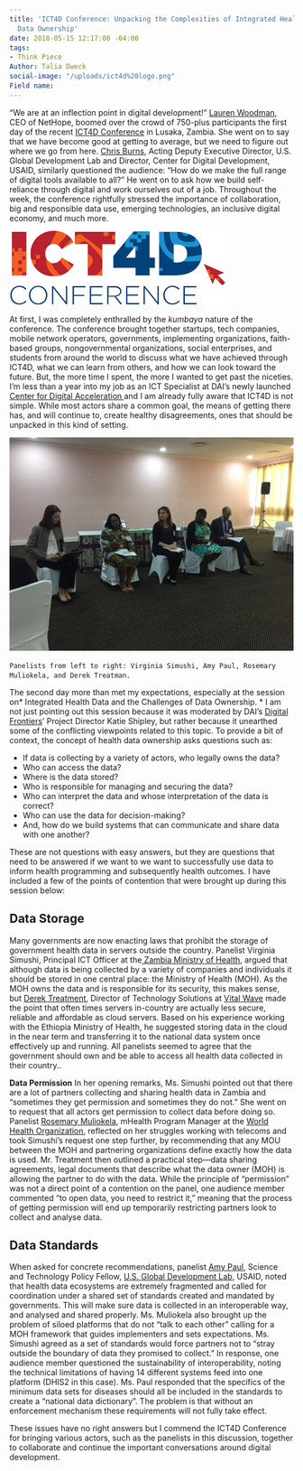```yaml
---
title: 'ICT4D Conference: Unpacking the Complexities of Integrated Health Data and
  Data Ownership'
date: 2018-05-15 12:17:00 -04:00
tags:
- Think Piece
Author: Talia Dweck
social-image: "/uploads/ict4d%20logo.png"
Field name: 
---
```


“We are at an inflection point in digital development!” [Lauren Woodman](https://nethope.org/staff/lauren-woodman/), CEO of NetHope, boomed over the crowd of 750-plus participants the first day of the recent [ICT4D Conference](https://www.ict4dconference.org/) in Lusaka, Zambia. She went on to say that we have become good at getting to average, but we need to figure out where we go from here. [Chris Burns](https://www.usaid.gov/who-we-are/organization/christopher-burns), Acting Deputy Executive Director, U.S. Global Development Lab and Director, Center for Digital Development, USAID, similarly questioned the audience: “How do we make the full range of digital tools available to all?” He went on to ask how we build self-reliance through digital and work ourselves out of a job. Throughout the week, the conference rightfully stressed the importance of collaboration, big and responsible data use, emerging technologies, an inclusive digital economy, and much more.

![ict4d logo.png](/uploads/ict4d%20logo.png)

<!--more-->

At first, I was completely enthralled by the *kumbaya* nature of the conference. The conference brought together startups, tech companies, mobile network operators, governments, implementing organizations, faith-based groups, nongovernmental organizations, social enterprises, and students from around the world to discuss what we have achieved through ICT4D, what we can learn from others, and how we can look toward the future. But, the more time I spent, the more I wanted to get past the niceties. I’m less than a year into my job as an ICT Specialist at DAI’s newly launched [Center for Digital Acceleration ](https://www.dai.com/news/dai-launches-the-center-for-digital-acceleration)and I am already fully aware that ICT4D is not simple. While most actors share a common goal, the means of getting there has, and will continue to, create healthy disagreements, ones that should be unpacked in this kind of setting.

![ICT4D pic.jpg](/uploads/ICT4D%20pic.jpg)

`Panelists from left to right: Virginia Simushi, Amy Paul, Rosemary Muliokela, and Derek Treatman.`

The second day more than met my expectations, especially at the session on\* Integrated Health Data and the Challenges of Data Ownership. \* I am not just pointing out this session because it was moderated by DAI’s [Digital Frontiers](https://www.dai.com/our-work/projects/worldwide-digital-frontiers-df)’ Project Director Katie Shipley, but rather because it unearthed some of the conflicting viewpoints related to this topic. To provide a bit of context, the concept of health data ownership asks questions such as:

* If data is collecting by a variety of actors, who legally owns the data?
* Who can access the data?
* Where is the data stored?
* Who is responsible for managing and securing the data?
* Who can interpret the data and whose interpretation of the data is correct?
* Who can use the data for decision-making?
* And, how do we build systems that can communicate and share data with one another?

These are not questions with easy answers, but they are questions that need to be answered if we want to we want to successfully use data to inform health programming and subsequently health outcomes. I have included a few of the points of contention that were brought up during this session below:

## Data Storage

Many governments are now enacting laws that prohibit the storage of government health data in servers outside the country. Panelist Virginia Simushi, Principal ICT Officer at the[ Zambia Ministry of Health](http://www.moh.gov.zm/), argued that although data is being collected by a variety of companies and individuals it should be stored in one central place: the Ministry of Health (MOH). As the MOH owns the data and is responsible for its security, this makes sense, but [Derek Treatment](http://vitalwave.com/team/derek-treatman/), Director of Technology Solutions at [Vital Wave](http://vitalwave.com/) made the point that often times servers in-country are actually less secure, reliable and affordable as cloud servers. Based on his experience working with the Ethiopia Ministry of Health, he suggested storing data in the cloud in the near term and transferring it to the national data system once effectively up and running. All panelists seemed to agree that the government should own and be able to access all health data collected in their country..

**Data Permission**
In her opening remarks, Ms. Simushi pointed out that there are a lot of partners collecting and sharing health data in Zambia and “sometimes they get permission and sometimes they do not.” She went on to request that all actors get permission to collect data before doing so. Panelist [Rosemary Muliokela](https://www.linkedin.com/in/rosemary-k-muliokela-59a0b317/), mHealth Program Manager at the [World Health Organization](http://www.who.int/), reflected on her struggles working with telecoms and took Simushi’s request one step further, by recommending that any MOU between the MOH and partnering organizations define exactly how the data is used. Mr. Treatment then outlined a practical step—data sharing agreements, legal documents that describe what the data owner (MOH) is allowing the partner to do with the data. While the principle of “permission” was not a direct point of a contention on the panel, one audience member commented “to open data, you need to restrict it,” meaning that the process of getting permission will end up temporarily restricting partners look to collect and analyse data.

## Data Standards

When asked for concrete recommendations, panelist [Amy Paul](https://www.linkedin.com/in/amy-paul-70276917/), Science and Technology Policy Fellow, [U.S. Global Development Lab](https://www.usaid.gov/GlobalDevLab/about), USAID, noted that health data ecosystems are extremely fragmented and called for coordination under a shared set of standards created and mandated by governments. This will make sure data is collected in an interoperable way, and analysed and shared properly. Ms. Muliokela also brought up the problem of siloed platforms that do not “talk to each other” calling for a MOH framework that guides implementers and sets expectations. Ms. Simushi agreed as a set of standards would force partners not to “stray outside the boundary of data they promised to collect.” In response, one audience member questioned the sustainability of interoperability, noting the technical limitations of having 14 different systems feed into one platform (DHIS2 in this case). Ms. Paul responded that the specifics of the minimum data sets for diseases should all be included in the standards to create a “national data dictionary”.  The problem is that without an enforcement mechanism these requirements will not fully take effect.

These issues have no right answers but I commend the ICT4D Conference for bringing various actors, such as the panelists in this discussion, together to collaborate and continue the important conversations around digital development.